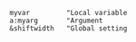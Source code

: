 ---
---

```vim
myvar         "Local variable
a:myarg       "Argument
&shiftwidth   "Global setting
```

